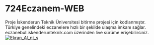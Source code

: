 # 724Eczanem-WEB
Proje İskenderun Teknik Üniversitesi bitirme projesi için kodlanmıştır.
Türkiye genelindeki eczanelere hızlı bir şekilde ulaşma imkanı sağlar.
eczanebul.iskenderunteknik.com üzerinden live sürüme erişebilirsiniz.
<a href="https://ibb.co/eniBao"><img src="https://preview.ibb.co/fKKjvo/Ekran_Al_nt_s.png" alt="Ekran_Al_nt_s" border="0"></a>
